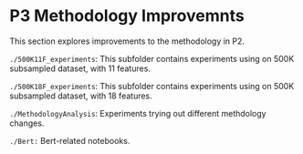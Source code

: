 # P3 Methodology Improvemnts

This section explores improvements to the methodology in P2.


`./500K11F_experiments`: This subfolder contains experiments using on 500K subsampled dataset, with 11 features.

`./500K18F_experiments`: This subfolder contains experiments using on 500K subsampled dataset, with 18 features.

`./MethodologyAnalysis`: Experiments trying out different methdology changes.

`./Bert:` Bert-related notebooks.
